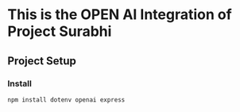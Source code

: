 # This is the OPEN AI Integration of Project Surabhi

## Project Setup

### Install

```bash
npm install dotenv openai express
```